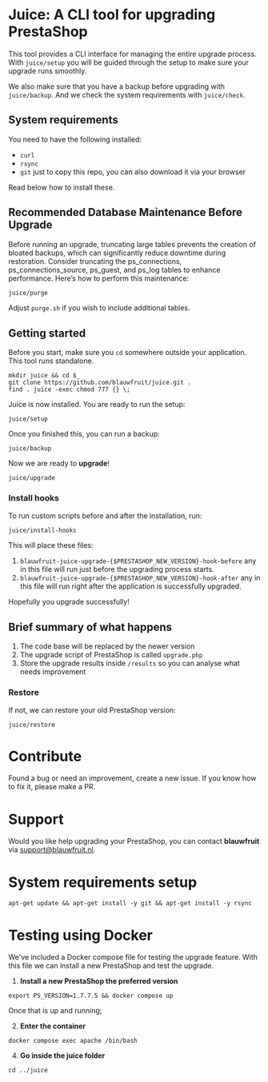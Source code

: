 # Juice: A CLI tool for upgrading PrestaShop

This tool provides a CLI interface for managing the entire upgrade process. With `juice/setup` you will be guided through the setup to make sure your upgrade runs smoothly.

We also make sure that you have a backup before upgrading with `juice/backup`. And we check the system requirements with `juice/check`.

## System requirements

You need to have the following installed:

- `curl`
- `rsync`
- `git` just to copy this repo, you can also download it via your browser

Read below how to install these.

## Recommended Database Maintenance Before Upgrade
Before running an upgrade, truncating large tables prevents the creation of bloated backups, which can significantly reduce downtime during restoration. Consider truncating the ps_connections, ps_connections_source, ps_guest, and ps_log tables to enhance performance. Here’s how to perform this maintenance:

```bash
juice/purge
```

Adjust `purge.sh` if you wish to include additional tables.
## Getting started

Before you start, make sure you `cd` somewhere outside your application. This tool runs standalone.

```
mkdir juice && cd $_
git clone https://github.com/blauwfruit/juice.git .
find . juice -exec chmod 777 {} \;
```

Juice is now installed. You are ready to run the setup:

```
juice/setup
```

Once you finished this, you can run a backup:

```
juice/backup
```

Now we are ready to **upgrade**!

```
juice/upgrade
```

### Install hooks

To run custom scripts before and after the installation, run:

```bash
juice/install-hooks
```

This will place these files:

1. `blauwfruit-juice-upgrade-{$PRESTASHOP_NEW_VERSION}-hook-before` any in this file will run just before the upgrading process starts.
2. `blauwfruit-juice-upgrade-{$PRESTASHOP_NEW_VERSION}-hook-after` any in this file will run right after the application is successfully upgraded.

Hopefully you upgrade successfully!

## Brief summary of what happens

1. The code base will be replaced by the newer version 
2. The upgrade script of PrestaShop is called `upgrade.php`
3. Store the upgrade results inside `/results` so you can analyse what needs improvement

### Restore

If not, we can restore your old PrestaShop version:

```
juice/restore
```

# Contribute

Found a bug or need an improvement, create a new issue. If you know how to fix it, please make a PR.

# Support

Would you like help upgrading your PrestaShop, you can contact **blauwfruit** via support@blauwfruit.nl.

# System requirements setup

```
apt-get update && apt-get install -y git && apt-get install -y rsync
```

# Testing using Docker

We've included a Docker compose file for testing the upgrade feature. With this file we can install a new PrestaShop and test the upgrade.


1. **Install a new PrestaShop the preferred version**

```
export PS_VERSION=1.7.7.5 && docker compose up
```

Once that is up and running;

2. **Enter the container**

```
docker compose exec apache /bin/bash
```

4. **Go inside the juice folder**

```
cd ../juice
```